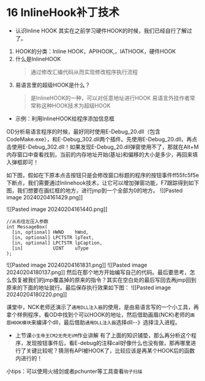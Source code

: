 # 16 InlineHook补丁技术
* 认识Inline HOOK
其实在之前学习硬件HOOK的时候，我们已经自行了解过了。
1. HOOK的分类：Inline HOOK，APIHOOK,，IATHOOK，硬件HOOK
2. 什么是InlineHOOK
	>通过修改汇编代码从而实现修改程序执行流程
3. 易语言里的超级HOOK是什么？
	>是InlineHOOK的一种，可以对任意地址进行HOOK
	>易语言外挂作者常常称这种HOOK技术为超级HOOK


* 示例：利用InlineHOOK给程序添加信息框

OD分析易语言程序的时候，最好同时使用E-Debug_20.dll（包含CodeMake.exe），和E-Debug_302.dll两个插件。先使用E-Debug_20.dll，再点击使用E-Debug_302.dll！如果发现E-Debug_20.dll弹窗使用不了，那就在Alt+M内存窗口中查看找到，当前的内存地址开始(基址)和偏移的大小是多少，再回来填入弹框即可！

如下图，假如在下原本点击按钮只是会修改窗口标题的程序的按钮事件ff55fc5f5e下断点，我们需要通过lnlinehook技术，让它可以增加弹窗功能，F7跟踪得到如下图，我们想要在画红框的地方，进行jmp到一个全部为0的地方。
![[Pasted image 20240204161429.png]]

![[Pasted image 20240204161440.png]]
```
//从右往左压入参数
int MessageBox(
  [in, optional] HWND    hWnd,
  [in, optional] LPCTSTR lpText,
  [in, optional] LPCTSTR lpCaption,
  [in]           UINT    uType
);
```
![[Pasted image 20240204161831.png]]
![[Pasted image 20240204180137.png]]
然后在那个地方开始编写自己的代码。最后要思考，怎么恢复被我们的jmp覆盖掉的原来的指令？其实在空白处的最后写回去再jmp回到原来的下面的地址就行。最后保存执行效果如下图：
![[Pasted image 20240204180220.png]]

课堂中，NCK老师还演示了`通用DLL注入器`的使用，是由易语言写的一个小工具，再拿个样例程序，看OD中找到个可以HOOK的地址，然后借助画眉(NCK)老师的`画眉HOOK模块`来编译个dll，最后借助`通用DLL注入器`选择dll--》选择注入进程。

* 上节课`小生帝王CM2无壳无VM`作业讲解
有了上面的知识铺垫，那么再分析这个程序，发现按钮事件后，看E-debug的注释call好像什么也没有做，那再哪里进行了关键比较呢？猜测有API被HOOK了，比较应该是再某个HOOK后的函数内进行的！

小tips：可以使用火绒剑或者pchunter等工具查看`钩子扫描`

